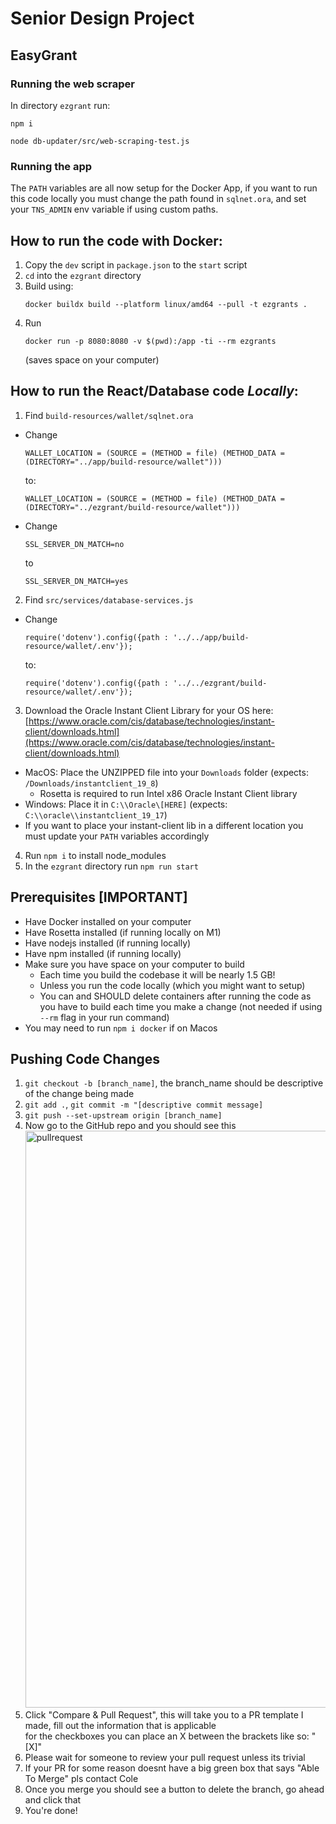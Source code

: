 # Senior Design Project
## EasyGrant

### Running the web scraper
In directory `ezgrant` run:
```
npm i
```

```
node db-updater/src/web-scraping-test.js
```  

### Running the app
The `PATH` variables are all now setup for the Docker App, if you want to
run this code locally you must change the path found in `sqlnet.ora`, and
set your `TNS_ADMIN` env variable if using custom paths. 
 ## How to run the code with Docker:
1) Copy the `dev` script in `package.json` to the `start` script
2) `cd` into the `ezgrant` directory
3) Build using:
   ```
   docker buildx build --platform linux/amd64 --pull -t ezgrants .
   ```
5) Run
   ```
   docker run -p 8080:8080 -v $(pwd):/app -ti --rm ezgrants
    ```
   (saves space on your computer)
   
## How to run the React/Database code *Locally*:
1) Find `build-resources/wallet/sqlnet.ora`
  - Change
    ```
    WALLET_LOCATION = (SOURCE = (METHOD = file) (METHOD_DATA = (DIRECTORY="../app/build-resource/wallet")))
    ```
    to:
    ```
    WALLET_LOCATION = (SOURCE = (METHOD = file) (METHOD_DATA = (DIRECTORY="../ezgrant/build-resource/wallet")))
    ```
  - Change
    ```
    SSL_SERVER_DN_MATCH=no
    ```
    to
    ```
    SSL_SERVER_DN_MATCH=yes
    ```
2) Find `src/services/database-services.js`
  - Change
    ```
    require('dotenv').config({path : '../../app/build-resource/wallet/.env'});
    ```
    to:
    ```
    require('dotenv').config({path : '../../ezgrant/build-resource/wallet/.env'});
    ```
3) Download the Oracle Instant Client Library for your OS here: [https://www.oracle.com/cis/database/technologies/instant-client/downloads.html](https://www.oracle.com/cis/database/technologies/instant-client/downloads.html)
  - MacOS: Place the UNZIPPED file into your `Downloads` folder (expects: `/Downloads/instantclient_19_8`)
    - Rosetta is required to run Intel x86 Oracle Instant Client library
  - Windows: Place it in `C:\\Oracle\[HERE]`  (expects: `C:\\oracle\\instantclient_19_17`)
  - If you want to place your instant-client lib in a different location you must update your `PATH` variables accordingly
4) Run `npm i` to install node_modules
5) In the `ezgrant` directory run `npm run start`

## Prerequisites [IMPORTANT]
- Have Docker installed on your computer
- Have Rosetta installed (if running locally on M1)
- Have nodejs installed (if running locally)
- Have npm installed (if running locally)
- Make sure you have space on your computer to build
  - Each time you build the codebase it will be nearly 1.5 GB!
  - Unless you run the code locally (which you might want to setup)
  - You can and SHOULD delete containers after running the code as you have to build each time you make a change (not needed if using `--rm` flag in your run command)
- You may need to run `npm i docker` if on Macos
## Pushing Code Changes
1) `git checkout -b [branch_name]`, the branch_name should be descriptive of the change being made
2) `git add .`, `git commit -m "[descriptive commit message]`
3) `git push --set-upstream origin [branch_name]`
4) Now go to the GitHub repo and you should see this <img width="923" alt="pullrequest" src="https://github.com/ColeHausman/EasyGrant/assets/55408275/db81082b-ee2c-4fc2-a738-6f723579f497">
5) Click "Compare & Pull Request", this will take you to a PR template I made, fill out the information that is applicable \
for the checkboxes you can place an X between the brackets like so: "[X]"
6) Please wait for someone to review your pull request unless its trivial
7) If your PR for some reason doesnt have a big green box that says "Able To Merge" pls contact Cole
8) Once you merge you should see a button to delete the branch, go ahead and click that
9) You're done!

